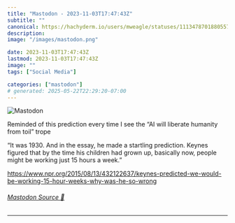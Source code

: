 ```yaml
---
title: "Mastodon - 2023-11-03T17:47:43Z"
subtitle: ""
canonical: https://hachyderm.io/users/mweagle/statuses/111347870188055700
description:
image: "/images/mastodon.png"

date: 2023-11-03T17:47:43Z
lastmod: 2023-11-03T17:47:43Z
image: ""
tags: ["Social Media"]

categories: ["mastodon"]
# generated: 2025-05-22T22:29:20-07:00
---
```

![Mastodon](/images/mastodon.png)

<p>Reminded of this prediction every time I see the “AI will liberate humanity from toil” trope </p><p>“It was 1930. And in the essay, he made a startling prediction. Keynes figured that by the time his children had grown up, basically now, people might be working just 15 hours a week.”</p><p><a href="https://www.npr.org/2015/08/13/432122637/keynes-predicted-we-would-be-working-15-hour-weeks-why-was-he-so-wrong" target="_blank" rel="nofollow noopener noreferrer" translate="no"><span class="invisible">https://www.</span><span class="ellipsis">npr.org/2015/08/13/432122637/k</span><span class="invisible">eynes-predicted-we-would-be-working-15-hour-weeks-why-was-he-so-wrong</span></a></p>


###### [Mastodon Source 🐘](https://hachyderm.io/@mweagle/111347870188055700)

___
